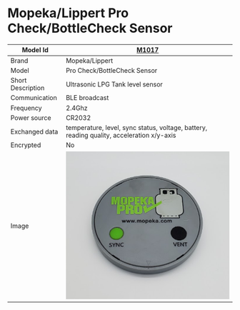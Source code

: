 # Mopeka/Lippert Pro Check/BottleCheck Sensor

|Model Id|[M1017](https://github.com/theengs/decoder/blob/development/src/devices/Mopeka_json.h)|
|-|-|
|Brand|Mopeka/Lippert|
|Model|Pro Check/BottleCheck Sensor|
|Short Description|Ultrasonic LPG Tank level sensor|
|Communication|BLE broadcast|
|Frequency|2.4Ghz|
|Power source|CR2032|
|Exchanged data|temperature, level, sync status, voltage, battery, reading quality, acceleration x/y-axis|
|Encrypted|No|
|Image|![M1017](./../img/M1017.png)|
